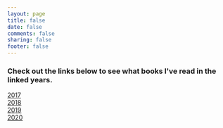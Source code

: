 ```yaml
---
layout: page
title: false
date: false
comments: false
sharing: false
footer: false
---
```


### Check out the links below to see what books I've read in the linked years.

 [2017](./2017.html)
 <br>
 [2018](./2018.html)
 <br>
 [2019](./2019.html)
 <br>
 [2020](./2020.html)
